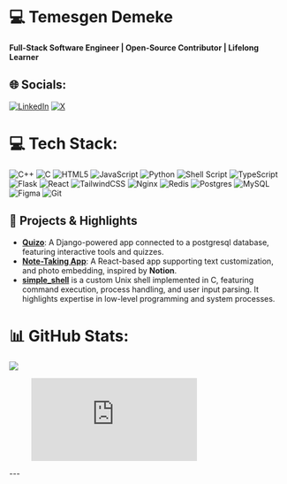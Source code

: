 # 💻 **Temesgen Demeke**  
**Full-Stack Software Engineer | Open-Source Contributor | Lifelong Learner**  



## 🌐 Socials:
[![LinkedIn](https://img.shields.io/badge/LinkedIn-%230077B5.svg?logo=linkedin&logoColor=white)](https://linkedin.com/in/temesgen-demeke) [![X](https://img.shields.io/badge/X-black.svg?logo=X&logoColor=white)](https://x.com/temesgendora) 


# 💻 Tech Stack:
![C++](https://img.shields.io/badge/c++-%2300599C.svg?style=for-the-badge&logo=c%2B%2B&logoColor=white) ![C](https://img.shields.io/badge/c-%2300599C.svg?style=for-the-badge&logo=c&logoColor=white) ![HTML5](https://img.shields.io/badge/html5-%23E34F26.svg?style=for-the-badge&logo=html5&logoColor=white) ![JavaScript](https://img.shields.io/badge/javascript-%23323330.svg?style=for-the-badge&logo=javascript&logoColor=%23F7DF1E) ![Python](https://img.shields.io/badge/python-3670A0?style=for-the-badge&logo=python&logoColor=ffdd54) ![Shell Script](https://img.shields.io/badge/shell_script-%23121011.svg?style=for-the-badge&logo=gnu-bash&logoColor=white) ![TypeScript](https://img.shields.io/badge/typescript-%23007ACC.svg?style=for-the-badge&logo=typescript&logoColor=white) ![Flask](https://img.shields.io/badge/flask-%23000.svg?style=for-the-badge&logo=flask&logoColor=white) ![React](https://img.shields.io/badge/react-%2320232a.svg?style=for-the-badge&logo=react&logoColor=%2361DAFB) ![TailwindCSS](https://img.shields.io/badge/tailwindcss-%2338B2AC.svg?style=for-the-badge&logo=tailwind-css&logoColor=white) ![Nginx](https://img.shields.io/badge/nginx-%23009639.svg?style=for-the-badge&logo=nginx&logoColor=white) ![Redis](https://img.shields.io/badge/redis-%23DD0031.svg?style=for-the-badge&logo=redis&logoColor=white) ![Postgres](https://img.shields.io/badge/postgres-%23316192.svg?style=for-the-badge&logo=postgresql&logoColor=white) ![MySQL](https://img.shields.io/badge/mysql-4479A1.svg?style=for-the-badge&logo=mysql&logoColor=white) ![Figma](https://img.shields.io/badge/figma-%23F24E1E.svg?style=for-the-badge&logo=figma&logoColor=white) ![Git](https://img.shields.io/badge/git-%23F05033.svg?style=for-the-badge&logo=git&logoColor=white)

## 🌟 **Projects & Highlights**  
- **[Quizo](https://github.com/Temesgendemeke/quizo)**: A Django-powered app connected to a postgresql database, featuring interactive tools and quizzes.  
- **[Note-Taking App](https://github.com/Temesgendemeke/notebuddy)**: A React-based app supporting  text customization, and photo embedding, inspired by **Notion**.  
- **[simple_shell](https://github.com/Temesgendemeke/simple_shell)** is a custom Unix shell implemented in C, featuring command execution, process handling, and user input parsing. It highlights expertise in low-level programming and system processes.  

# 📊 GitHub Stats:
![](https://github-readme-stats.vercel.app/api/top-langs/?username=temesgendemeke&theme=dark&hide_border=false&include_all_commits=false&count_private=false&layout=compact)
<!--- ![](https://github-readme-stats.vercel.app/api?username=temesgendemeke&theme=dark&hide_border=false&include_all_commits=false&count_private=false) ![](https://github-readme-streak-stats.herokuapp.com/?user=temesgendemeke&theme=dark&hide_border=false) -->

<figure><embed src="https://wakatime.com/share/@cb420f59-f345-4002-8cee-7eb7c812f07e/31bc210f-ddf4-44a6-ba9a-57ce84f14515.svg"></embed></figure>
---


<!-- Proudly created with GPRM ( https://gprm.itsvg.in ) -->
